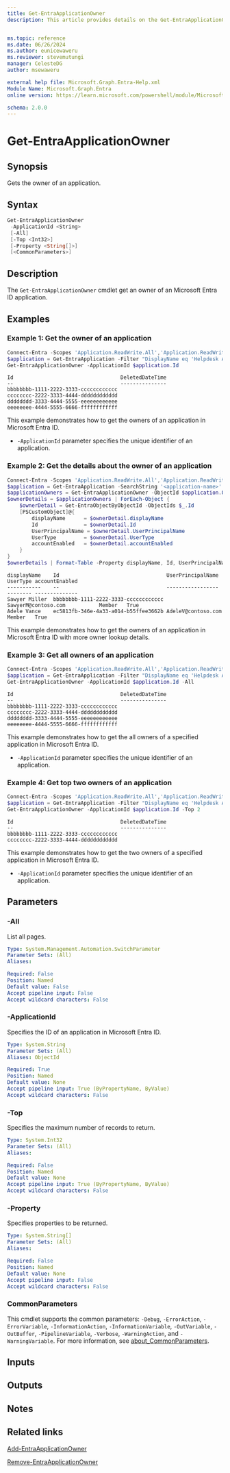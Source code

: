 ```yaml
---
title: Get-EntraApplicationOwner
description: This article provides details on the Get-EntraApplicationOwner command.


ms.topic: reference
ms.date: 06/26/2024
ms.author: eunicewaweru
ms.reviewer: stevemutungi
manager: CelesteDG
author: msewaweru

external help file: Microsoft.Graph.Entra-Help.xml
Module Name: Microsoft.Graph.Entra
online version: https://learn.microsoft.com/powershell/module/Microsoft.Graph.Entra/Get-EntraApplicationOwner

schema: 2.0.0
---
```


# Get-EntraApplicationOwner

## Synopsis

Gets the owner of an application.

## Syntax

```powershell
Get-EntraApplicationOwner
 -ApplicationId <String>
 [-All]
 [-Top <Int32>]
 [-Property <String[]>]
 [<CommonParameters>]
```

## Description

The `Get-EntraApplicationOwner` cmdlet get an owner of an Microsoft Entra ID application.

## Examples

### Example 1: Get the owner of an application

```powershell
Connect-Entra -Scopes 'Application.ReadWrite.All','Application.ReadWrite.OwnedBy'
$application = Get-EntraApplication -Filter "DisplayName eq 'Helpdesk Application'"
Get-EntraApplicationOwner -ApplicationId $application.Id
```

```Output
Id                                   DeletedDateTime
--                                   ---------------
bbbbbbbb-1111-2222-3333-cccccccccccc
cccccccc-2222-3333-4444-dddddddddddd
dddddddd-3333-4444-5555-eeeeeeeeeeee
eeeeeeee-4444-5555-6666-ffffffffffff
```

This example demonstrates how to get the owners of an application in Microsoft Entra ID.

- `-ApplicationId` parameter specifies the unique identifier of an application.

### Example 2: Get the details about the owner of an application

```powershell
Connect-Entra -Scopes 'Application.ReadWrite.All','Application.ReadWrite.OwnedBy'
$application = Get-EntraApplication -SearchString '<application-name>'
$applicationOwners = Get-EntraApplicationOwner -ObjectId $application.ObjectId
$ownerDetails = $applicationOwners | ForEach-Object {
    $ownerDetail = Get-EntraObjectByObjectId -ObjectIds $_.Id
    [PSCustomObject]@{
        displayName      = $ownerDetail.displayName
        Id               = $ownerDetail.Id
        UserPrincipalName = $ownerDetail.UserPrincipalName
        UserType         = $ownerDetail.UserType
        accountEnabled   = $ownerDetail.accountEnabled
    }
}
$ownerDetails | Format-Table -Property displayName, Id, UserPrincipalName, UserType, accountEnabled -AutoSize
```

```Output
displayName    Id                                   UserPrincipalName             UserType accountEnabled
-----------    --                                   -----------------             -------- --------------
Sawyer Miller  bbbbbbbb-1111-2222-3333-cccccccccccc SawyerM@contoso.com           Member   True
Adele Vance    ec5813fb-346e-4a33-a014-b55ffee3662b AdeleV@contoso.com            Member   True
```

This example demonstrates how to get the owners of an application in Microsoft Entra ID with more owner lookup details.

### Example 3: Get all owners of an application

```powershell
Connect-Entra -Scopes 'Application.ReadWrite.All','Application.ReadWrite.OwnedBy'
$application = Get-EntraApplication -Filter "DisplayName eq 'Helpdesk Application'"
Get-EntraApplicationOwner -ApplicationId $application.Id -All
```

```Output
Id                                   DeletedDateTime
--                                   ---------------
bbbbbbbb-1111-2222-3333-cccccccccccc
cccccccc-2222-3333-4444-dddddddddddd
dddddddd-3333-4444-5555-eeeeeeeeeeee
eeeeeeee-4444-5555-6666-ffffffffffff
```

This example demonstrates how to get the all owners of a specified application in Microsoft Entra ID.

- `-ApplicationId` parameter specifies the unique identifier of an application.

### Example 4: Get top two owners of an application

```powershell
Connect-Entra -Scopes 'Application.ReadWrite.All','Application.ReadWrite.OwnedBy'
$application = Get-EntraApplication -Filter "DisplayName eq 'Helpdesk Application'"
Get-EntraApplicationOwner -ApplicationId $application.Id -Top 2
```

```Output
Id                                   DeletedDateTime
--                                   ---------------
bbbbbbbb-1111-2222-3333-cccccccccccc
cccccccc-2222-3333-4444-dddddddddddd
```

This example demonstrates how to get the two owners of a specified application in Microsoft Entra ID.

- `-ApplicationId` parameter specifies the unique identifier of an application.

## Parameters

### -All

List all pages.

```yaml
Type: System.Management.Automation.SwitchParameter
Parameter Sets: (All)
Aliases:

Required: False
Position: Named
Default value: False
Accept pipeline input: False
Accept wildcard characters: False
```

### -ApplicationId

Specifies the ID of an application in Microsoft Entra ID.

```yaml
Type: System.String
Parameter Sets: (All)
Aliases: ObjectId

Required: True
Position: Named
Default value: None
Accept pipeline input: True (ByPropertyName, ByValue)
Accept wildcard characters: False
```

### -Top

Specifies the maximum number of records to return.

```yaml
Type: System.Int32
Parameter Sets: (All)
Aliases:

Required: False
Position: Named
Default value: None
Accept pipeline input: True (ByPropertyName, ByValue)
Accept wildcard characters: False
```

### -Property

Specifies properties to be returned.

```yaml
Type: System.String[]
Parameter Sets: (All)
Aliases:

Required: False
Position: Named
Default value: None
Accept pipeline input: False
Accept wildcard characters: False
```

### CommonParameters

This cmdlet supports the common parameters: `-Debug`, `-ErrorAction`, `-ErrorVariable`, `-InformationAction`, `-InformationVariable`, `-OutVariable`, `-OutBuffer`, `-PipelineVariable`, `-Verbose`, `-WarningAction`, and `-WarningVariable`. For more information, see [about_CommonParameters](https://go.microsoft.com/fwlink/?LinkID=113216).

## Inputs

## Outputs

## Notes

## Related links

[Add-EntraApplicationOwner](Add-EntraApplicationOwner.md)

[Remove-EntraApplicationOwner](Remove-EntraApplicationOwner.md)
